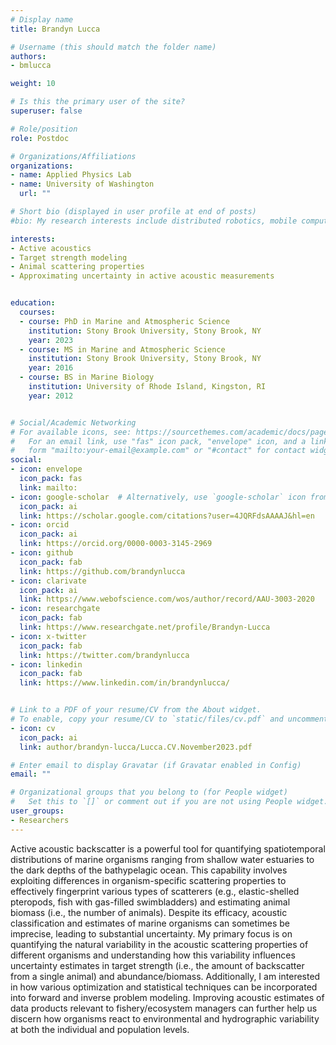 ```yaml
---
# Display name
title: Brandyn Lucca

# Username (this should match the folder name)
authors:
- bmlucca

weight: 10

# Is this the primary user of the site?
superuser: false

# Role/position
role: Postdoc

# Organizations/Affiliations
organizations:
- name: Applied Physics Lab
- name: University of Washington
  url: ""

# Short bio (displayed in user profile at end of posts)
#bio: My research interests include distributed robotics, mobile computing and programmable matter.

interests:
- Active acoustics
- Target strength modeling
- Animal scattering properties
- Approximating uncertainty in active acoustic measurements


education:
  courses:
  - course: PhD in Marine and Atmospheric Science
    institution: Stony Brook University, Stony Brook, NY
    year: 2023
  - course: MS in Marine and Atmospheric Science
    institution: Stony Brook University, Stony Brook, NY
    year: 2016
  - course: BS in Marine Biology
    institution: University of Rhode Island, Kingston, RI
    year: 2012


# Social/Academic Networking
# For available icons, see: https://sourcethemes.com/academic/docs/page-builder/#icons
#   For an email link, use "fas" icon pack, "envelope" icon, and a link in the
#   form "mailto:your-email@example.com" or "#contact" for contact widget.
social:
- icon: envelope
  icon_pack: fas
  link: mailto:
- icon: google-scholar  # Alternatively, use `google-scholar` icon from `ai` icon pack
  icon_pack: ai
  link: https://scholar.google.com/citations?user=4JQRFdsAAAAJ&hl=en
- icon: orcid
  icon_pack: ai
  link: https://orcid.org/0000-0003-3145-2969
- icon: github
  icon_pack: fab
  link: https://github.com/brandynlucca
- icon: clarivate
  icon_pack: ai
  link: https://www.webofscience.com/wos/author/record/AAU-3003-2020
- icon: researchgate
  icon_pack: fab
  link: https://www.researchgate.net/profile/Brandyn-Lucca
- icon: x-twitter
  icon_pack: fab
  link: https://twitter.com/brandynlucca
- icon: linkedin
  icon_pack: fab
  link: https://www.linkedin.com/in/brandynlucca/


# Link to a PDF of your resume/CV from the About widget.
# To enable, copy your resume/CV to `static/files/cv.pdf` and uncomment the lines below.
- icon: cv
  icon_pack: ai
  link: author/brandyn-lucca/Lucca.CV.November2023.pdf

# Enter email to display Gravatar (if Gravatar enabled in Config)
email: ""

# Organizational groups that you belong to (for People widget)
#   Set this to `[]` or comment out if you are not using People widget.
user_groups:
- Researchers
---
```

Active acoustic backscatter is a powerful tool for quantifying spatiotemporal distributions of marine organisms ranging from shallow water estuaries to the dark depths of the bathypelagic ocean. This capability involves exploiting differences in organism-specific scattering properties to effectively fingerprint various types of scatterers (e.g., elastic-shelled pteropods, fish with gas-filled swimbladders) and estimating animal biomass (i.e., the number of animals). Despite its efficacy, acoustic classification and estimates of marine organisms can sometimes be imprecise, leading to substantial uncertainty. My primary focus is on quantifying the natural variability in the acoustic scattering properties of different organisms and understanding how this variability influences uncertainty estimates in target strength (i.e., the amount of backscatter from a single animal) and abundance/biomass. Additionally, I am interested in how various optimization and statistical techniques can be incorporated into forward and inverse problem modeling. Improving acoustic estimates of data products relevant to fishery/ecosystem managers can further help us discern how organisms react to environmental and hydrographic variability at both the individual and population levels.

